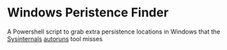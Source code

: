 # Windows Peristence Finder
A Powershell script to grab extra persistence locations in Windows that the [Sysinternals](https://docs.microsoft.com/en-us/sysinternals/) [autoruns](https://docs.microsoft.com/en-us/sysinternals/downloads/autoruns) tool misses
